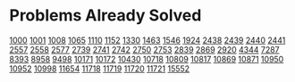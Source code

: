 # Problems Already Solved

[1000](https://www.acmicpc.net/problem/1000) [1001](https://www.acmicpc.net/problem/1001) [1008](https://www.acmicpc.net/problem/1008) [1065](https://www.acmicpc.net/problem/1065) [1110](https://www.acmicpc.net/problem/1110) [1152](https://www.acmicpc.net/problem/1152) [1330](https://www.acmicpc.net/problem/1330) [1463](https://www.acmicpc.net/problem/1463) [1546](https://www.acmicpc.net/problem/1546) [1924](https://www.acmicpc.net/problem/1924) [2438](https://www.acmicpc.net/problem/2438) [2439](https://www.acmicpc.net/problem/2439) [2440](https://www.acmicpc.net/problem/2440) [2441](https://www.acmicpc.net/problem/2441) [2557](https://www.acmicpc.net/problem/2557) [2558](https://www.acmicpc.net/problem/2558) [2577](https://www.acmicpc.net/problem/2577) [2739](https://www.acmicpc.net/problem/2739) [2741](https://www.acmicpc.net/problem/2741) [2742](https://www.acmicpc.net/problem/2742) [2750](https://www.acmicpc.net/problem/2750) [2753](https://www.acmicpc.net/problem/2753) [2839](https://www.acmicpc.net/problem/2839) [2869](https://www.acmicpc.net/problem/2869) [2920](https://www.acmicpc.net/problem/2920) [4344](https://www.acmicpc.net/problem/4344) [7287](https://www.acmicpc.net/problem/7287) [8393](https://www.acmicpc.net/problem/8393) [8958](https://www.acmicpc.net/problem/8958) [9498](https://www.acmicpc.net/problem/9498) [10171](https://www.acmicpc.net/problem/10171) [10172](https://www.acmicpc.net/problem/10172) [10430](https://www.acmicpc.net/problem/10430) [10718](https://www.acmicpc.net/problem/10718) [10809](https://www.acmicpc.net/problem/10809) [10817](https://www.acmicpc.net/problem/10817) [10869](https://www.acmicpc.net/problem/10869) [10871](https://www.acmicpc.net/problem/10871) [10950](https://www.acmicpc.net/problem/10950) [10952](https://www.acmicpc.net/problem/10952) [10998](https://www.acmicpc.net/problem/10998) [11654](https://www.acmicpc.net/problem/11654) [11718](https://www.acmicpc.net/problem/11718) [11719](https://www.acmicpc.net/problem/11719) [11720](https://www.acmicpc.net/problem/11720) [11721](https://www.acmicpc.net/problem/11721) [15552](https://www.acmicpc.net/problem/15552)